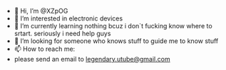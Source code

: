 - 👋 Hi, I’m @XZpOG
- 👀 I’m interested in electronic devices 
- 🌱 I’m currently learning nothing bcuz i don`t fucking know where to srtart. seriously i need help guys
- 💞️ I’m looking for someone who knows stuff to guide me to know stuff 
- 📫 How to reach me:
- please send an email to legendary.utube@gmail.com

<!---
XZpOG/XZpOG is a ✨ special ✨ repository because its `README.md` (this file) appears on your GitHub profile.
You can click the Preview link to take a look at your changes.
--->
